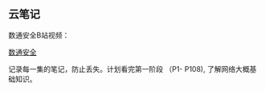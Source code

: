 ## 云笔记

数通安全B站视频：

[数通安全](https://www.bilibili.com/video/BV1i7411G7vm)

记录每一集的笔记，防止丢失。计划看完第一阶段 （P1- P108), 了解网络大概基础知识。

